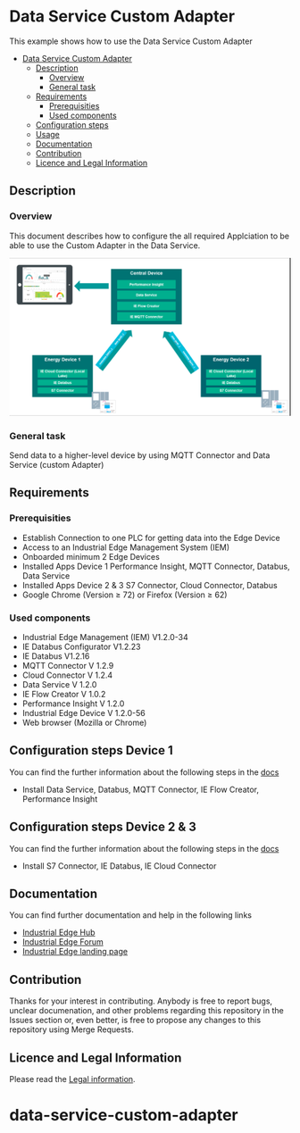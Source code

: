 # Data Service Custom Adapter

This example shows how to use the Data Service Custom Adapter 

- [Data Service Custom Adapter ](#custom-adapter)
  - [Description](#description)
    - [Overview](#overview)
    - [General task](#general-task)
  - [Requirements](#requirements)
    - [Prerequisities](#prerequisities)
    - [Used components](#used-components)
  - [Configuration steps](#configuration-steps)
  - [Usage](#usage)
  - [Documentation](#documentation)
  - [Contribution](#contribution)
  - [Licence and Legal Information](#licence-and-legal-information)


## Description

### Overview

This document describes how to configure the all required Applciation to be able to use the Custom Adapter in the Data Service. 

![overview](docs/graphics/overview.PNG)

### General task

Send data to a higher-level device by using MQTT Connector and Data Service (custom Adapter)


## Requirements


###  Prerequisities
- Establish Connection to one PLC for getting data into the Edge Device
- Access to an Industrial Edge Management System (IEM)
- Onboarded minimum 2 Edge Devices 
- Installed Apps Device 1 Performance Insight, MQTT Connector, Databus, Data Service
- Installed Apps Device 2 & 3 S7 Connector, Cloud Connector, Databus
- Google Chrome (Version ≥ 72) or Firefox (Version ≥ 62)

### Used components

- Industrial Edge Management (IEM) V1.2.0-34
- IE Databus Configurator V1.2.23
- IE Databus V1.2.16
- MQTT Connector V 1.2.9
- Cloud Connector V 1.2.4
- Data Service V 1.2.0
- IE Flow Creator V 1.0.2
- Performance Insight V 1.2.0
- Industrial Edge Device V 1.2.0-56
- Web browser (Mozilla or Chrome)


## Configuration steps Device 1

You can find the further information about the following steps in the [docs](docs/Installation.md)
- Install Data Service, Databus, MQTT Connector, IE Flow Creator, Performance Insight


## Configuration steps Device 2 & 3 

You can find the further information about the following steps in the [docs](docs/Installation.md)
- Install S7 Connector, IE Databus, IE Cloud Connector 


## Documentation

You can find further documentation and help in the following links
  - [Industrial Edge Hub](https://iehub.eu1.edge.siemens.cloud/#/documentation)
  - [Industrial Edge Forum](https://www.siemens.com/industrial-edge-forum)
  - [Industrial Edge landing page](https://new.siemens.com/global/en/products/automation/topic-areas/industrial-edge/simatic-edge.html)
  
## Contribution

Thanks for your interest in contributing. Anybody is free to report bugs, unclear documenation, and other problems regarding this repository in the Issues section or, even better, is free to propose any changes to this repository using Merge Requests.

## Licence and Legal Information

Please read the [Legal information](LICENSE.md).
# data-service-custom-adapter
